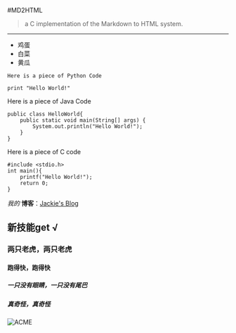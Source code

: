 #MD2HTML

>a C implementation of the Markdown to HTML system.

---

* 鸡蛋
* 白菜
* 黄瓜

`Here is a piece of Python Code`

`print "Hello World!"`

Here is a piece of Java Code

	public class HelloWorld{ 
		public static void main(String[] args) {  
			System.out.println("Hello World!"); 
		}
	}

Here is a piece of C code

	#include <stdio.h>
	int main(){
		printf("Hello World!");
		return 0;
	}

*我的* **博客**：[Jackie's Blog](http://jackiekuo.com)

## 新技能get &radic;
### 两只老虎，两只老虎
#### 跑得快，跑得快
##### 一只没有眼睛，一只没有尾巴
##### 真奇怪，真奇怪


![ACME](http://pic.yupoo.com/jok3r/DJOoUoVS/medish.jpg)

